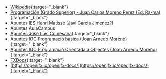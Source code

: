- [Wikipedia](https://es.wikipedia.org){:target="_blank"}
- [Programación (Grado Superior) - Juan Carlos Moreno Pérez (Ed. Ra-ma)](https://www.ra-ma.es/libro/programacion-grado-superior_48302/){:target="_blank"}
- Apuntes IES Henri Matisse (Javi García Jimenez?)
- Apuntes AulaCampus
- [Apuntes José Luis Comesaña](https://www.sitiolibre.com/){:target="_blank"}
- [Apuntes IOC Programació bàsica (Joan Arnedo Moreno)](https://ioc.xtec.cat/materials/FP/Recursos/fp_asx_m03_/web/fp_asx_m03_htmlindex/index.html){:target="_blank"}
- [Apuntes IOC Programació Orientada a Objectes (Joan Arnedo Moreno)](https://ioc.xtec.cat/materials/FP/Recursos/fp_dam_m03_/web/fp_dam_m03_htmlindex/index.html){:target="_blank"}
- [FXDocs](https://github.com/FXDocs/docs){:target="_blank"}
- [https://openjfx.io/openjfx-docs/](https://openjfx.io/openjfx-docs/){:target="_blank"}

